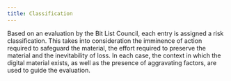 ```yaml
---
title: Classification
---
```


Based on an evaluation by the Bit List Council, each entry is assigned a risk classification. This takes into consideration the imminence of action required to safeguard the material, the effort required to preserve the material and the inevitability of loss. In each case, the context in which the digital material exists, as well as the presence of aggravating factors, are used to guide the evaluation.